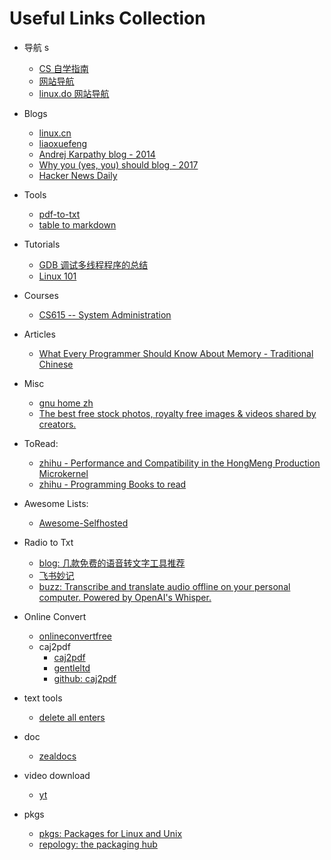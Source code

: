 # Useful Links Collection

- 导航 s

  - [CS 自学指南](https://csdiy.wiki/)
  - [网站导航](https://123.topstip.com/)
  - [linux.do 网站导航](https://linux.do/)
- Blogs

  - [linux.cn](https://linux.cn/)
  - [liaoxuefeng](https://liaoxuefeng.com/)
  - [Andrej Karpathy blog - 2014](https://karpathy.github.io/)
  - [Why you (yes, you) should blog - 2017](https://medium.com/@racheltho/why-you-yes-you-should-blog-7d2544ac1045)
  - [Hacker News Daily](https://www.daemonology.net/hn-daily/)
- Tools

  - [pdf-to-txt](https://www.freeconvert.com/pdf-to-txt)
  - [table to markdown](https://tabletomarkdown.com/)
- Tutorials

  - [GDB 调试多线程程序的总结](https://www.cnblogs.com/WindSun/p/12785322.html)
  - [Linux 101](https://101.lug.ustc.edu.cn/)
- Courses

  - [CS615 -- System Administration](https://stevens.netmeister.org/615/)
- Articles

  - [What Every Programmer Should Know About Memory - Traditional Chinese](https://sysprog21.github.io/cpumemory-zhtw/)
- Misc

  - [gnu home zh](https://www.gnu.org/home.zh-cn.html)
  - [The best free stock photos, royalty free images &amp; videos shared by creators.](https://www.pexels.com/)
- ToRead:

  - [zhihu - Performance and Compatibility in the HongMeng Production Microkernel](https://zhuanlan.zhihu.com/p/711433679)
  - [zhihu - Programming Books to read](https://www.zhihu.com/question/50408698/answer/2997610936)
- Awesome Lists:

  - [Awesome-Selfhosted](https://awesome-selfhosted.net/#)
- Radio to Txt

  - [blog: 几款免费的语音转文字工具推荐](https://www.bilibili.com/opus/748040117536423974)
  - [飞书妙记](https://www.feishu.cn/product/minutes)
  - [buzz: Transcribe and translate audio offline on your personal computer. Powered by OpenAI&#39;s Whisper.](https://github.com/chidiwilliams/buzz)
- Online Convert

  - [onlineconvertfree](https://onlineconvertfree.com/)
  - caj2pdf
    - [caj2pdf](https://caj2pdf.cn/)
    - [gentleltd](https://caj.gentleltd.cn/en)
    - [github: caj2pdf](https://github.com/caj2pdf/caj2pdf)
- text tools

  - [delete all enters](https://uutool.cn/nl-trim-all/)
- doc
  - [zealdocs](https://zealdocs.org/)
- video download
  - [yt](https://yt5s.biz/enxj101/)
- pkgs
  - [pkgs: Packages for Linux and Unix](https://pkgs.org/)
  - [repology: the packaging hub](https://repology.org/)